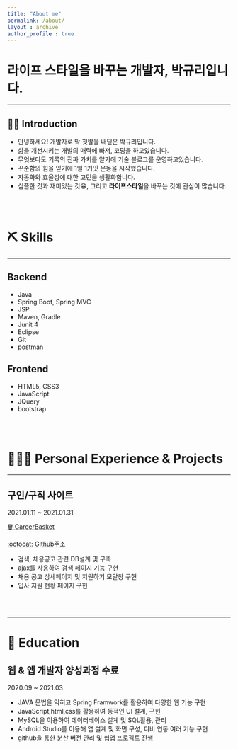 ```yaml
---
title: "About me"
permalink: /about/
layout : archive
author_profile : true
---
```


# 라이프 스타일을 바꾸는 개발자, 박규리입니다.
---
## 💁🏻 Introduction

- 안녕하세요! 개발자로 막 첫발을 내딛은 박규리입니다.
- 삶을 개선시키는 개발의 매력에 빠져, 코딩을 하고있습니다.
- 무엇보다도 기록의 진짜 가치를 알기에 기술 블로그를 운영하고있습니다.
- 꾸준함의 힘을 믿기에 1일 1커밋 운동을 시작했습니다.
- 자동화와 효율성에 대한 고민을 생활화합니다.
- 심플한 것과 재미있는 것😁, 그리고 **라이프스타일**을 바꾸는 것에 관심이 많습니다.

<br/>
<br/>

# ⛏️ Skills
---
## Backend

- Java
- Spring Boot, Spring MVC
- JSP
- Maven, Gradle
- Junit 4
- Eclipse
- Git
- postman

## Frontend

- HTML5, CSS3
- JavaScript
- JQuery
- bootstrap

<br/>
<br/>

# 👩🏻‍💻 Personal Experience & Projects
---
## 구인/구직 사이트

2021.01.11 ~ 2021.01.31

[🗑️ CareerBasket](https://www.notion.so/CareerBasket-f7dbf08e65394470b9f48458da00dfe7)

[:octocat: Github주소](https://github.com/akflzmsdjsl/careerBasket)

- 검색, 채용공고 관련 DB설계 및 구축
- ajax를 사용하여 검색 페이지 기능 구현
- 채용 공고 상세페이지 및 지원하기 모달창 구현
- 입사 지원 현황 페이지 구현
<br/>
<br/>

---
# 📄 Education

## 웹 & 앱 개발자 양성과정 수료

2020.09 ~ 2021.03

- JAVA 문법을 익히고 Spring Framwork를 활용하여 다양한 웹 기능 구현
- JavaScript,html,css를 활용하여 동적인 UI 설계, 구현
- MySQL을 이용하여 데이터베이스 설계 및 SQL활용, 관리
- Android Studio를 이용해 앱 설계 및 화면 구성, 디비 연동 여러 기능 구현
- github을 통한 분산 버전 관리 및 협업 프로젝트 진행



